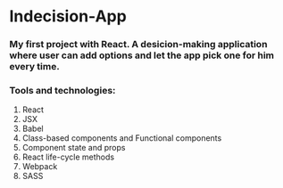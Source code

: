 # Indecision-App

### My first project with React. A desicion-making application where user can add options and let the app pick one for him every time.

### Tools and technologies:
1. React
2. JSX
3. Babel
4. Class-based components and Functional components
5. Component state and props
6. React life-cycle methods
7. Webpack
8. SASS
